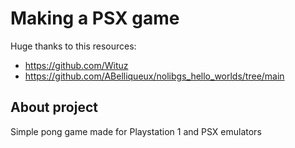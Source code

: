 # Making a PSX game
Huge thanks to this resources:
- https://github.com/Wituz
- https://github.com/ABelliqueux/nolibgs_hello_worlds/tree/main  

## About project
Simple pong game made for Playstation 1 and PSX emulators
